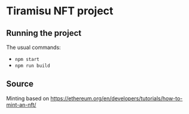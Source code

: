 # Tiramisu NFT project

## Running the project

The usual commands:

* `npm start`
* `npm run build`

## Source
Minting based on https://ethereum.org/en/developers/tutorials/how-to-mint-an-nft/
